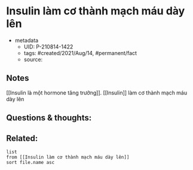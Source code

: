 # Insulin làm cơ thành mạch máu dày lên

- metadata
	- UID: P-210814-1422
	- tags: #created/2021/Aug/14, #permanent/fact 
	- source: 

## Notes
[[Insulin là một hormone tăng trưởng]]. [[Insulin]] làm cơ thành mạch máu dày lên

## Questions & thoughts:

## Related:
```dataview
list
from [[Insulin làm cơ thành mạch máu dày lên]]
sort file.name asc
```
